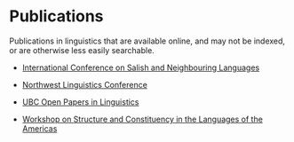 # Publications

Publications in linguistics that are available online, and may not be indexed, or are otherwise less easily searchable.

* [International Conference on Salish and Neighbouring Languages](https://lingpapers.sites.olt.ubc.ca/icsnl-volumes/)

* [Northwest Linguistics Conference](https://lingpapers.sites.olt.ubc.ca/nwlc-volumes/)

* [UBC Open Papers in Linguistics](https://lingpapers.sites.olt.ubc.ca/opl-volumes/)

* [Workshop on Structure and Constituency in the Languages of the Americas](https://lingpapers.sites.olt.ubc.ca/wscla-volumes/)
